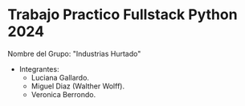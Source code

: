 # Trabajo Practico Fullstack Python 2024

Nombre del Grupo: "Industrias Hurtado"

- Integrantes:
    - Luciana Gallardo.
    - Miguel Diaz (Walther Wolff).
    - Veronica Berrondo.
